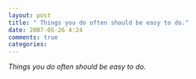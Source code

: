 ```yaml
---
layout: post
title: " Things you do often should be easy to do."
date: 2007-05-26 4:24
comments: true
categories: 
---
```


<i> Things you do often should be easy to do.</i><br/>
